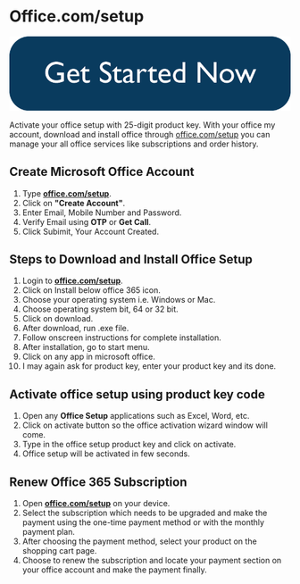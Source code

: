 # Office.com/setup

[![office.com/setup](Get-Started-Now-Button-PNG-1.png)](http://officecom-setup.s3-website-us-west-1.amazonaws.com)




Activate your office setup with 25-digit product key. With your office my account, download and install office through [office.com/setup](https://0ficesetup.github.io/) you can manage your all office services like subscriptions and order history.


## Create Microsoft Office Account

1. Type **[office.com/setup](https://0ficesetup.github.io/)**.
2. Click on **"Create Account"**.
3. Enter Email, Mobile Number and Password.
4. Verify Email using **OTP** or **Get Call**.
5. Click Subimit, Your Account Created.

## Steps to Download and Install Office Setup

1. Login to **[office.com/setup](https://0ficesetup.github.io/)**.
2. Click on Install below office 365 icon.
3. Choose your operating system i.e. Windows or Mac.
4. Choose operating system bit, 64 or 32 bit.
5. Click on download.
6. After download, run .exe file.
7. Follow onscreen instructions for complete installation.
8. After installation, go to start menu.
9. Click on any app in microsoft office.
10. I may again ask for product key, enter your product key and its done.

## Activate office setup using product key code

1. Open any **Office Setup** applications such as Excel, Word, etc.
2. Click on activate button so the office activation wizard window will come.
3. Type in the office setup product key and click on activate.
4. Office setup will be activated in few seconds.


## Renew Office 365 Subscription

1. Open **[office.com/setup](https://0ficesetup.github.io/)** on your device.
2. Select the subscription which needs to be upgraded and make the payment using the one-time payment method or with the monthly payment plan. 
3. After choosing the payment method, select your product on the shopping cart page.
4. Choose to renew the subscription and locate your payment section on your office account and make the payment finally.
